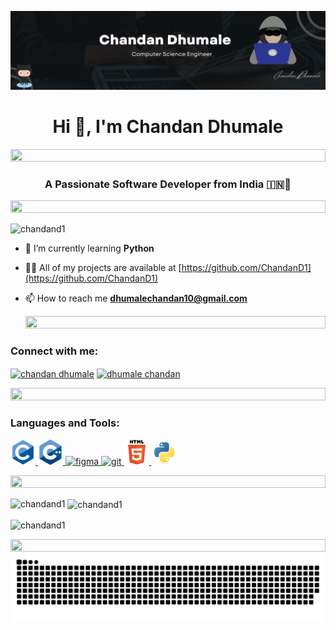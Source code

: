 ![logo](https://github.com/ChandanD1/ChandanD1/blob/main/GItHub_Banner/Black%20Minimal%20Business%20Personal%20Profile%20Linkedin%20Banner.png)

<h1 align="center">Hi 👋, I'm Chandan Dhumale</h1>
<div align="left">
    <div align="left">
  <img src="https://i.imgur.com/dBaSKWF.gif" height="20" width="100%">
</div>
<h3 align="center">A Passionate Software Developer from India 🇮🇳🚀</h3>

<div align="left">
    <div align="left">
  <img src="https://i.imgur.com/dBaSKWF.gif" height="20" width="100%">
</div>

<p align="left"> <img src="https://komarev.com/ghpvc/?username=chandand1&label=Profile%20views&color=0e75b6&style=flat" alt="chandand1" /> </p>

- 🌱 I’m currently learning **Python**

- 👨‍💻 All of my projects are available at [https://github.com/ChandanD1](https://github.com/ChandanD1)

- 📫 How to reach me **dhumalechandan10@gmail.com**

  <div align="left">
    <div align="left">
  <img src="https://i.imgur.com/dBaSKWF.gif" height="20" width="100%">
</div>

<h3 align="left">Connect with me:</h3>
<p align="left">
<a href="https://linkedin.com/in/chandan dhumale" target="blank"><img align="center" src="https://raw.githubusercontent.com/rahuldkjain/github-profile-readme-generator/master/src/images/icons/Social/linked-in-alt.svg" alt="chandan dhumale" height="30" width="40" /></a>
<a href="https://www.hackerearth.com/dhumale chandan" target="blank"><img align="center" src="https://raw.githubusercontent.com/rahuldkjain/github-profile-readme-generator/master/src/images/icons/Social/hackerearth.svg" alt="dhumale chandan" height="30" width="40" /></a>
</p>

<div align="left">
    <div align="left">
  <img src="https://i.imgur.com/dBaSKWF.gif" height="20" width="100%">
</div>

<h3 align="left">Languages and Tools:</h3>
<p align="left"> <a href="https://www.cprogramming.com/" target="_blank" rel="noreferrer"> <img src="https://raw.githubusercontent.com/devicons/devicon/master/icons/c/c-original.svg" alt="c" width="40" height="40"/> </a> <a href="https://www.w3schools.com/cpp/" target="_blank" rel="noreferrer"> <img src="https://raw.githubusercontent.com/devicons/devicon/master/icons/cplusplus/cplusplus-original.svg" alt="cplusplus" width="40" height="40"/> </a> <a href="https://www.figma.com/" target="_blank" rel="noreferrer"> <img src="https://www.vectorlogo.zone/logos/figma/figma-icon.svg" alt="figma" width="40" height="40"/> </a> <a href="https://git-scm.com/" target="_blank" rel="noreferrer"> <img src="https://www.vectorlogo.zone/logos/git-scm/git-scm-icon.svg" alt="git" width="40" height="40"/> </a> <a href="https://www.w3.org/html/" target="_blank" rel="noreferrer"> <img src="https://raw.githubusercontent.com/devicons/devicon/master/icons/html5/html5-original-wordmark.svg" alt="html5" width="40" height="40"/> </a> <a href="https://www.python.org" target="_blank" rel="noreferrer"> <img src="https://raw.githubusercontent.com/devicons/devicon/master/icons/python/python-original.svg" alt="python" width="40" height="40"/> </a> </p>

<div align="left">
    <div align="left">
  <img src="https://i.imgur.com/dBaSKWF.gif" height="20" width="100%">
</div>

<p><img align="left" src="https://github-readme-stats.vercel.app/api/top-langs?username=chandand1&show_icons=true&locale=en&layout=compact" alt="chandand1" /></p>

<p>&nbsp;<img align="center" src="https://github-readme-stats.vercel.app/api?username=chandand1&show_icons=true&locale=en" alt="chandand1" /></p>

<p><img align="center" src="https://github-readme-streak-stats.herokuapp.com/?user=chandand1&" alt="chandand1" /></p>

<div align="left">
    <div align="left">
  <img src="https://i.imgur.com/dBaSKWF.gif" height="20" width="100%">
</div>

<img alt="snake eating my contributions" src="https://raw.githubusercontent.com/ChandanD1/ChandanD1/output/github-contribution-grid-snake.svg" />
